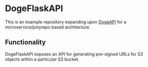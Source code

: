 # DogeFlaskAPI

This is an example repository expanding upon [DogeAPI](github.com/appcd-dev/DogeAPI) for a microservice/polyrepo based architecture.

## Functionality

DogeFlaskAPI exposes an API for generating pre-signed URLs for S3 objects within a particular S3 bucket.
